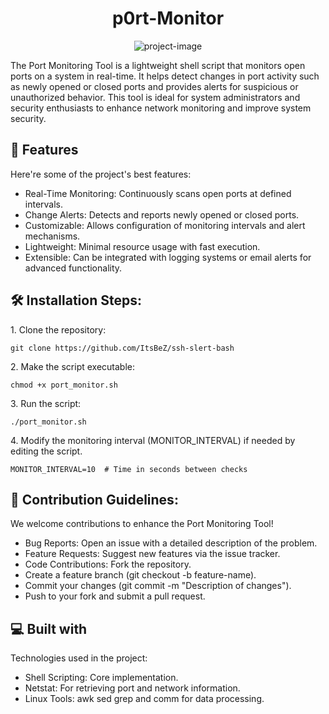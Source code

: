 <h1 align="center" id="title">p0rt-Monitor</h1>

<p align="center"><img src="https://socialify.git.ci/SushantVijay/p0rt-monitor/image?font=Source%20Code%20Pro&amp;language=1&amp;name=1&amp;owner=1&amp;pattern=Brick%20Wall&amp;stargazers=1&amp;theme=Auto" alt="project-image"></p>

<p id="description">The Port Monitoring Tool is a lightweight shell script that monitors open ports on a system in real-time. It helps detect changes in port activity such as newly opened or closed ports and provides alerts for suspicious or unauthorized behavior. This tool is ideal for system administrators and security enthusiasts to enhance network monitoring and improve system security.</p>

  
  
<h2>🧐 Features</h2>

Here're some of the project's best features:

*   Real-Time Monitoring: Continuously scans open ports at defined intervals.
*   Change Alerts: Detects and reports newly opened or closed ports.
*   Customizable: Allows configuration of monitoring intervals and alert mechanisms.
*   Lightweight: Minimal resource usage with fast execution.
*   Extensible: Can be integrated with logging systems or email alerts for advanced functionality.

<h2>🛠️ Installation Steps:</h2>

<p>1. Clone the repository:</p>

```
git clone https://github.com/ItsBeZ/ssh-slert-bash
```

<p>2. Make the script executable:</p>

```
chmod +x port_monitor.sh
```

<p>3. Run the script:</p>

```
./port_monitor.sh
```

<p>4. Modify the monitoring interval (MONITOR_INTERVAL) if needed by editing the script.</p>

```
MONITOR_INTERVAL=10  # Time in seconds between checks
```

<h2>🍰 Contribution Guidelines:</h2>

We welcome contributions to enhance the Port Monitoring Tool! 

*    Bug Reports: Open an issue with a detailed description of the problem. 
*    Feature Requests: Suggest new features via the issue tracker. 
*    Code Contributions: Fork the repository. 
*    Create a feature branch (git checkout -b feature-name). 
*    Commit your changes (git commit -m "Description of changes"). 
*    Push to your fork and submit a pull request.

  
  
<h2>💻 Built with</h2>

Technologies used in the project:

*   Shell Scripting: Core implementation.
*   Netstat: For retrieving port and network information.
*   Linux Tools: awk sed grep and comm for data processing.
